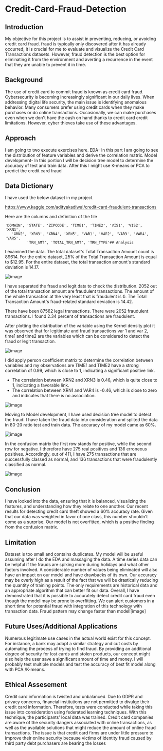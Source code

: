 # Credit-Card-Fraud-Detection
## Introduction

My objective for this project is to assist in preventing, reducing, or avoiding credit card fraud. fraud is typically only discovered after it has already occurred, it is crucial for me to evaluate and visualize the Credit Card Transactions datasets. However, fraud detection is the best option for eliminating it from the environment and averting a recurrence in the event that they are unable to prevent it in time.
## Background

The use of credit card to commit fraud is known as credit card fraud. Cybersecurity is becoming increasingly significant in our daily lives. When addressing digital life security, the main issue is identifying anomalous behavior. Many consumers prefer using credit cards when they make purchases or do online transactions. Occasionally, we can make purchases even when we don't have the cash on hand thanks to credit card credit limitations. However, cyber thieves take use of these advantages.

## Approach

I am going to two execute exercises here.
EDA- In this part I am going to see the distribution of feature variables and derive the correlation matrix.
Model development-   In this portion I will be decision tree model to determine the accuracy of test and train data. After this I might use K-means or PCA to predict the credit card fraud 

## Data Dictionary
I have used the below dataset in my project

https://www.kaggle.com/adityakadiwal/credit-card-fraudulent-transactions


Here are the columns and definition of the file

    'DOMAIN', 'STATE', 'ZIPCODE', 'TIME1', 'TIME2', 'VIS1', 'VIS2', 'XRN1',
       'XRN2', 'XRN3', 'XRN4', 'XRN5', 'VAR1', 'VAR2', 'VAR3', 'VAR4', 'VAR5',
              'TRN_AMT', 'TOTAL_TRN_AMT', 'TRN_TYPE'## Analysis

I examined the data. The total dataset's Total Transaction Amount count is 89614.
For the entire dataset, 25% of the Total Transaction Amount is equal to $12.95.
For the entire dataset, the total transaction amount's standard deviation is 14.17.

![image](https://user-images.githubusercontent.com/70611285/177244757-2ecdd2cb-4540-4f11-891d-f13de99d0726.png)

I have separated the fraud and legit data to check the distribution. 
2052 out of the total transaction amount are fraudulent transactions. The amount of the whole transaction at the very least that is fraudulent is 0. The Total Transaction Amount's fraud-related standard deviation is 14.42.
 
There have been 87562 legal transactions. There were 2052 fraudulent transactions. I found 2.34 percent of transactions are fraudulent.

After plotting the distribution of the variable using the Kernel density plot it was observed that for legitimate and fraud transactions var 1 and var 2, time1 and time2 are the variables which can be considered to detect the fraud or legit transaction.

![image](https://user-images.githubusercontent.com/70611285/177245087-3b3a0eba-5312-4c92-9a7f-9f1ae98f1c48.png)


I did apply person coefficient matrix to determine the correlation between variables and my observations are 
 TIME1 and TIME2 have a strong correlation of 0.99, which is close to 1, indicating a significant positive link.
- The correlation between XRN2 and XRN3 is 0.46, which is quite close to 1, indicating a favorable link.
- The correlation between XRN1 and VAR4 is -0.46, which is close to zero and indicates that there is no association.

 ![image](https://user-images.githubusercontent.com/70611285/177245041-dc446ee6-f26f-4360-9048-4c701b5d23a2.png)

 

Moving to Model development, I have used decision tree model to detect the fraud. I have taken the fraud data into consideration and splited the data in 80-20 ratio test and train data. The accuracy of my model came as 60%.

![image](https://user-images.githubusercontent.com/70611285/177245024-e883562d-6bc2-4c4f-a448-77cf9b5e8cfe.png)


In the confusion matrix the first row stands for positive, while the second row for negative. I therefore have 275 real positives and 136 erroneous positives. Accordingly, out of 411, I have 275 transactions that are successfully classed as normal, and 136 transactions that were fraudulently classified as normal.

![image](https://user-images.githubusercontent.com/70611285/177244988-211c89d6-2266-49aa-b713-d211c90dc0f7.png)

## Conclusion

I have looked into the data, ensuring that it is balanced, visualizing the features, and understanding how they relate to one another. Our recent results for detecting credit card theft showed a 60% accuracy rate. Given that our data was weighted in favor of one class, this number shouldn't come as a surprise. Our model is not overfitted, which is a positive finding from the confusion matrix.

## Limitation
Dataset is too small and contains duplicates. My model will be useful assuming after I do the EDA and massaging the data. A time series data can be helpful if the frauds are spiking more during holidays and what other factors involved. A considerable number of values being eliminated will also have an impact on our model and have drawbacks of its own. Our accuracy may be overly high as a result of the fact that we will be drastically reducing the quantity of training points. The only requirements are historical data and an appropriate algorithm that can better fit our data. Overall, I have demonstrated that it is possible to accurately detect credit card fraud even though the model may be prone to overfitting. We can alert customers in a short time for potential fraud with integration of this technology with transaction data. Fraud pattern may change faster than model![image]

## Future Uses/Additional Applications

Numerous legitimate use cases in the actual world exist for this concept. For instance, a bank may adopt a similar strategy and cut costs by automating the process of trying to find fraud. By providing an additional degree of security for lost cards and stolen products, our concept might also help the user save a significant amount of time and money.
I will probably test multiple models and test the accuracy of best fit model along with PCA /K-means.

## Ethical Assesement

Credit card information is twisted and unbalanced. Due to GDPR and privacy concerns, financial institutions are not permitted to divulge their credit card information. Therefore, tests were conducted while taking this issue into consideration using federated learning techniques. With this technique, the participants' local data was trained. Credit card companies are aware of the security dangers associated with online transactions, as well as the available solutions that might reduce the amount of online fraud transactions. The issue is that credit card firms are under little pressure to improve their online security because victims of identity fraud caused by third party debt purchasers are bearing the losses






